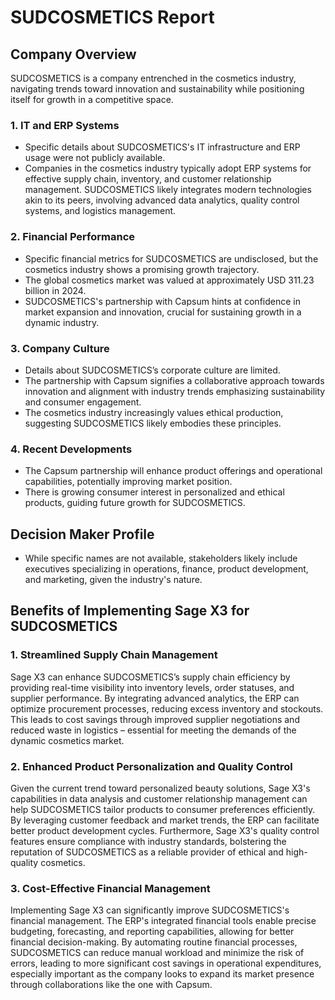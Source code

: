 # SUDCOSMETICS Report

## Company Overview
SUDCOSMETICS is a company entrenched in the cosmetics industry, navigating trends toward innovation and sustainability while positioning itself for growth in a competitive space.

### 1. IT and ERP Systems
- Specific details about SUDCOSMETICS's IT infrastructure and ERP usage were not publicly available.
- Companies in the cosmetics industry typically adopt ERP systems for effective supply chain, inventory, and customer relationship management. SUDCOSMETICS likely integrates modern technologies akin to its peers, involving advanced data analytics, quality control systems, and logistics management.

### 2. Financial Performance
- Specific financial metrics for SUDCOSMETICS are undisclosed, but the cosmetics industry shows a promising growth trajectory.
- The global cosmetics market was valued at approximately USD 311.23 billion in 2024.
- SUDCOSMETICS's partnership with Capsum hints at confidence in market expansion and innovation, crucial for sustaining growth in a dynamic industry.

### 3. Company Culture
- Details about SUDCOSMETICS’s corporate culture are limited.
- The partnership with Capsum signifies a collaborative approach towards innovation and alignment with industry trends emphasizing sustainability and consumer engagement.
- The cosmetics industry increasingly values ethical production, suggesting SUDCOSMETICS likely embodies these principles.

### 4. Recent Developments
- The Capsum partnership will enhance product offerings and operational capabilities, potentially improving market position.
- There is growing consumer interest in personalized and ethical products, guiding future growth for SUDCOSMETICS.

## Decision Maker Profile
- While specific names are not available, stakeholders likely include executives specializing in operations, finance, product development, and marketing, given the industry's nature.

## Benefits of Implementing Sage X3 for SUDCOSMETICS
### 1. Streamlined Supply Chain Management
Sage X3 can enhance SUDCOSMETICS’s supply chain efficiency by providing real-time visibility into inventory levels, order statuses, and supplier performance. By integrating advanced analytics, the ERP can optimize procurement processes, reducing excess inventory and stockouts. This leads to cost savings through improved supplier negotiations and reduced waste in logistics – essential for meeting the demands of the dynamic cosmetics market.

### 2. Enhanced Product Personalization and Quality Control
Given the current trend toward personalized beauty solutions, Sage X3's capabilities in data analysis and customer relationship management can help SUDCOSMETICS tailor products to consumer preferences efficiently. By leveraging customer feedback and market trends, the ERP can facilitate better product development cycles. Furthermore, Sage X3's quality control features ensure compliance with industry standards, bolstering the reputation of SUDCOSMETICS as a reliable provider of ethical and high-quality cosmetics.

### 3. Cost-Effective Financial Management
Implementing Sage X3 can significantly improve SUDCOSMETICS's financial management. The ERP's integrated financial tools enable precise budgeting, forecasting, and reporting capabilities, allowing for better financial decision-making. By automating routine financial processes, SUDCOSMETICS can reduce manual workload and minimize the risk of errors, leading to more significant cost savings in operational expenditures, especially important as the company looks to expand its market presence through collaborations like the one with Capsum.